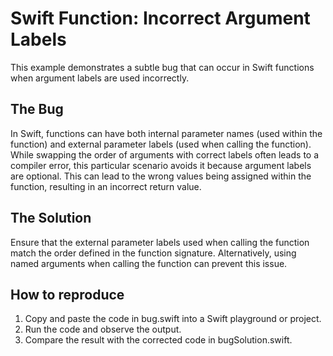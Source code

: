 # Swift Function: Incorrect Argument Labels

This example demonstrates a subtle bug that can occur in Swift functions when argument labels are used incorrectly.

## The Bug
In Swift, functions can have both internal parameter names (used within the function) and external parameter labels (used when calling the function).  While swapping the order of arguments with correct labels often leads to a compiler error, this particular scenario avoids it because argument labels are optional.  This can lead to the wrong values being assigned within the function, resulting in an incorrect return value.

## The Solution
Ensure that the external parameter labels used when calling the function match the order defined in the function signature. Alternatively, using named arguments when calling the function can prevent this issue. 

## How to reproduce
1. Copy and paste the code in bug.swift into a Swift playground or project.
2. Run the code and observe the output.
3. Compare the result with the corrected code in bugSolution.swift.